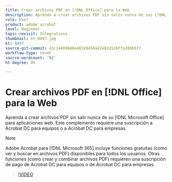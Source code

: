 ```yaml
---
title: Crear archivos PDF en [!DNL Office] para la Web
description: Aprenda a crear archivos PDF sin salir nunca de sus [!DNL Microsoft Office] aplicaciones web
role: User
product: adobe acrobat
level: Beginner
topic-revisit: Integrations
thumbnail: kt-8497.jpg
kt: 8497
source-git-commit: 43c14489680e482e9450a42e82d126ffa28bb977
workflow-type: tm+mt
source-wordcount: '92'
ht-degree: 0%

---
```


# Crear archivos PDF en [!DNL Office] para la Web

Aprenda a crear archivos PDF sin salir nunca de su [!DNL Microsoft Office] para aplicaciones web. Este complemento requiere una suscripción a Acrobat DC para equipos o a Acrobat DC para empresas.

>[!NOTE]
>
>Adobe Acrobat para [!DNL Microsoft 365] incluye funciones gratuitas (como ver y buscar en archivos PDF) disponibles para todos los usuarios. Otras funciones (como crear y combinar archivos PDF) requieren una suscripción de pago de Acrobat DC para equipos o de Acrobat DC para empresas.

>[!VIDEO](https://video.tv.adobe.com/v/337482?hidetitle=true)